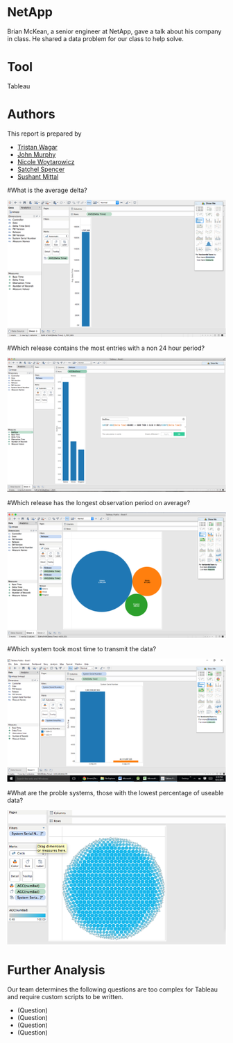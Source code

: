 # NetApp

Brian McKean, a senior engineer at NetApp, gave a talk about his company in class.
He shared a data problem for our class to help solve.

# Tool
Tableau

# Authors

This report is prepared by
* [Tristan Wagar](www.github.com/twagar95)
* [John Murphy](www.github.com/johnmurph27)
* [Nicole Woytarowicz](www.github.com/nicolele)
* [Satchel Spencer](www.github.com/satchelspencer)
* [Sushant Mittal](www.github.com/sumi6109)

#What is the average delta?

![screenshot](avgdelta.png)

#Which release contains the most entries with a non 24 hour period?

![screenshot](entries.png)

#Which release has the longest observation period on average?

![screenshot](avgdeltas.png)

#Which system took most time to transmit the data?

![screenshot](image.png)

#What are the proble systems, those with the lowest percentage of useable data?

![screenshot](problem.png)

# Further Analysis

Our team determines the following questions are too complex for Tableau and
require custom scripts to be written.

* (Question)
* (Question)
* (Question)
* (Question)

